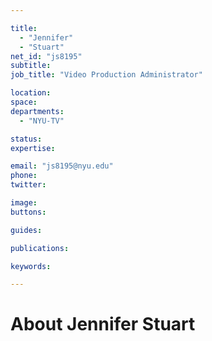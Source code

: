 ```yaml
---

title:
  - "Jennifer"
  - "Stuart"
net_id: "js8195"
subtitle: 
job_title: "Video Production Administrator"

location: 
space: 
departments:
  - "NYU-TV"

status: 
expertise:

email: "js8195@nyu.edu"
phone: 
twitter: 

image: 
buttons:

guides:

publications:

keywords:

---
```


# About Jennifer Stuart


